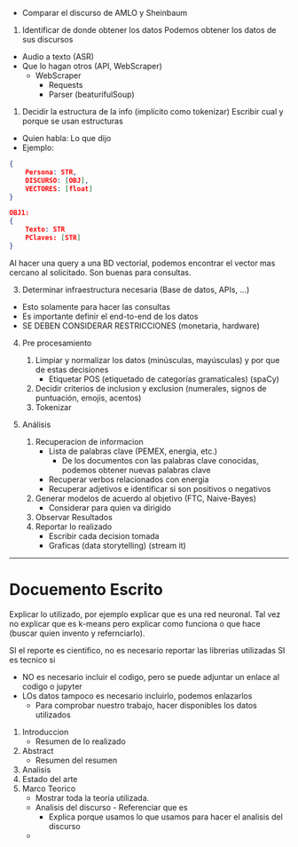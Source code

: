 - Comparar el discurso de AMLO y Sheinbaum

1. Identificar de donde obtener los datos
Podemos obtener los datos de sus discursos
- Audio a texto (ASR)
- Que lo hagan otros (API, WebScraper)
	- WebScraper
		- Requests
		- Parser (beaturifulSoup)

1. Decidir la estructura de la info (implícito como tokenizar)
Escribir cual y porque se usan estructuras

- Quien habla: Lo que dijo
- Ejemplo:
```JSON
{
	Persona: STR,
	DISCURSO: [OBJ],
	VECTORES: [float]
}

OBJ1:
{
	Texto: STR
	PClaves: [STR]
}
```

Al hacer una query a una BD vectorial, podemos encontrar el vector mas cercano al solicitado.
Son buenas para consultas.

3. Determinar infraestructura necesaria (Base de datos, APIs, ...)

- Esto solamente para hacer las consultas
- Es importante definir el end-to-end de los datos
- SE DEBEN CONSIDERAR RESTRICCIONES (monetaria, hardware)


4. Pre procesamiento
	1. Limpiar y normalizar los datos (minúsculas, mayúsculas) y por que de estas decisiones
		- Etiquetar POS (etiquetado de categorías gramaticales) (spaCy)
	2. Decidir criterios de inclusion y exclusion (numerales, signos de puntuación, emojis, acentos)
	3. Tokenizar


5. Análisis 
	1. Recuperacion de informacion
		- Lista de palabras clave (PEMEX, energia, etc.)
			- De los documentos con las palabras clave conocidas, podemos obtener nuevas palabras clave
		- Recuperar verbos relacionados con energia
		- Recuperar adjetivos e identificar si son positivos o negativos
	2. Generar modelos de acuerdo al objetivo (FTC, Naive-Bayes)
		- Considerar para quien va dirigido
	3. Observar Resultados
	4. Reportar lo realizado
		- Escribir cada decision tomada
		- Graficas (data storytelling) (stream it)


___
# Docuemento Escrito

Explicar lo utilizado, por ejemplo explicar que es una red neuronal. Tal vez no explicar que es k-means pero explicar como funciona o que hace (buscar quien invento y refernciarlo).

SI el reporte es cientifico, no es necesario reportar las librerias utilizadas
SI es tecnico si

- NO es necesario incluir el codigo, pero se puede adjuntar un enlace al codigo o jupyter
- LOs datos tampoco es necesario incluirlo, podemos enlazarlos
	- Para comprobar nuestro trabajo, hacer disponibles los datos utilizados

1. Introduccion
	- Resumen de lo realizado
2. Abstract
	- Resumen del resumen
3. Analisis
4. Estado del arte
5. Marco Teorico
	- Mostrar toda la teoria utilizada.
	- Analisis del discurso - Referenciar que es
		- Explica porque usamos lo que usamos para hacer el analisis del discurso
	- 

